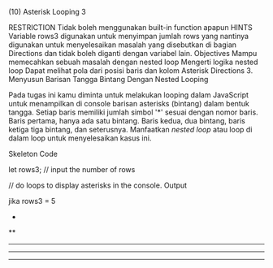 (10) Asterisk Looping 3

RESTRICTION
Tidak boleh menggunakan built-in function apapun
HINTS
Variable rows3 digunakan untuk menyimpan jumlah rows yang nantinya digunakan untuk menyelesaikan masalah yang disebutkan di bagian Directions dan tidak boleh diganti dengan variabel lain.
Objectives
Mampu memecahkan sebuah masalah dengan nested loop Mengerti logika nested loop Dapat melihat pola dari posisi baris dan kolom Asterisk
Directions
3. Menyusun Barisan Tangga Bintang Dengan Nested Looping

Pada tugas ini kamu diminta untuk melakukan looping dalam JavaScript untuk menampilkan di console barisan asterisks (bintang) dalam bentuk tangga. Setiap baris memiliki jumlah simbol '*' sesuai dengan nomor baris. Baris pertama, hanya ada satu bintang. Baris kedua, dua bintang, baris ketiga tiga bintang, dan seterusnya. Manfaatkan *nested loop* atau loop di dalam loop untuk menyelesaikan kasus ini.

Skeleton Code

let rows3; // input the number of rows

// do loops to display asterisks in the console.
Output

jika rows3 = 5

*
**
***
****
*****